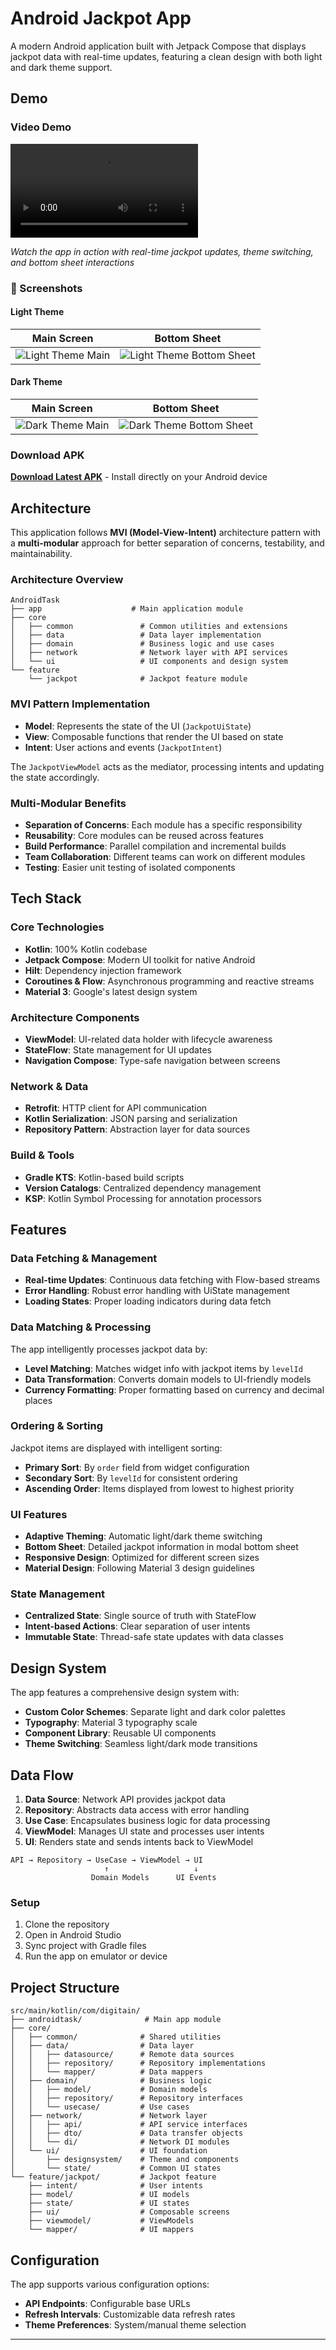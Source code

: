 # Android Jackpot App

A modern Android application built with Jetpack Compose that displays jackpot data with real-time updates, featuring a clean design with both light and dark theme support.

## Demo

### Video Demo

![App Demo](assets/screen.webm)

*Watch the app in action with real-time jackpot updates, theme switching, and bottom sheet interactions*

### 📸 Screenshots

#### Light Theme
| Main Screen | Bottom Sheet |
|-------------|--------------|
| ![Light Theme Main](assets/light_main.png) | ![Light Theme Bottom Sheet](assets/light_bottom_sheet.png) |

#### Dark Theme
| Main Screen | Bottom Sheet |
|-------------|--------------|
| ![Dark Theme Main](assets/dark_main.png) | ![Dark Theme Bottom Sheet](assets/dark_bottom_sheet.png) |

### Download APK

**[Download Latest APK](assets/app-debug.apk)** - Install directly on your Android device

## Architecture

This application follows **MVI (Model-View-Intent)** architecture pattern with a **multi-modular** approach for better separation of concerns, testability, and maintainability.

### Architecture Overview

```
AndroidTask
├── app                    # Main application module
├── core
│   ├── common               # Common utilities and extensions
│   ├── data                 # Data layer implementation
│   ├── domain               # Business logic and use cases
│   ├── network              # Network layer with API services
│   └── ui                   # UI components and design system
└── feature
    └── jackpot              # Jackpot feature module
```

### MVI Pattern Implementation

- **Model**: Represents the state of the UI (`JackpotUiState`)
- **View**: Composable functions that render the UI based on state
- **Intent**: User actions and events (`JackpotIntent`)

The `JackpotViewModel` acts as the mediator, processing intents and updating the state accordingly.

### Multi-Modular Benefits

- **Separation of Concerns**: Each module has a specific responsibility
- **Reusability**: Core modules can be reused across features
- **Build Performance**: Parallel compilation and incremental builds
- **Team Collaboration**: Different teams can work on different modules
- **Testing**: Easier unit testing of isolated components

## Tech Stack

### Core Technologies
- **Kotlin**: 100% Kotlin codebase
- **Jetpack Compose**: Modern UI toolkit for native Android
- **Hilt**: Dependency injection framework
- **Coroutines & Flow**: Asynchronous programming and reactive streams
- **Material 3**: Google's latest design system

### Architecture Components
- **ViewModel**: UI-related data holder with lifecycle awareness
- **StateFlow**: State management for UI updates
- **Navigation Compose**: Type-safe navigation between screens

### Network & Data
- **Retrofit**: HTTP client for API communication
- **Kotlin Serialization**: JSON parsing and serialization
- **Repository Pattern**: Abstraction layer for data sources

### Build & Tools
- **Gradle KTS**: Kotlin-based build scripts
- **Version Catalogs**: Centralized dependency management
- **KSP**: Kotlin Symbol Processing for annotation processors

## Features

### Data Fetching & Management
- **Real-time Updates**: Continuous data fetching with Flow-based streams
- **Error Handling**: Robust error handling with UiState management
- **Loading States**: Proper loading indicators during data fetch

### Data Matching & Processing
The app intelligently processes jackpot data by:
- **Level Matching**: Matches widget info with jackpot items by `levelId`
- **Data Transformation**: Converts domain models to UI-friendly models
- **Currency Formatting**: Proper formatting based on currency and decimal places

### Ordering & Sorting
Jackpot items are displayed with intelligent sorting:
- **Primary Sort**: By `order` field from widget configuration
- **Secondary Sort**: By `levelId` for consistent ordering
- **Ascending Order**: Items displayed from lowest to highest priority

### UI Features
- **Adaptive Theming**: Automatic light/dark theme switching
- **Bottom Sheet**: Detailed jackpot information in modal bottom sheet
- **Responsive Design**: Optimized for different screen sizes
- **Material Design**: Following Material 3 design guidelines

### State Management
- **Centralized State**: Single source of truth with StateFlow
- **Intent-based Actions**: Clear separation of user intents
- **Immutable State**: Thread-safe state updates with data classes

## Design System

The app features a comprehensive design system with:
- **Custom Color Schemes**: Separate light and dark color palettes
- **Typography**: Material 3 typography scale
- **Component Library**: Reusable UI components
- **Theme Switching**: Seamless light/dark mode transitions

## Data Flow

1. **Data Source**: Network API provides jackpot data
2. **Repository**: Abstracts data access with error handling
3. **Use Case**: Encapsulates business logic for data processing
4. **ViewModel**: Manages UI state and processes user intents
5. **UI**: Renders state and sends intents back to ViewModel

```
API → Repository → UseCase → ViewModel → UI
                     ↑                   ↓
                  Domain Models      UI Events
```


### Setup
1. Clone the repository
2. Open in Android Studio
3. Sync project with Gradle files
4. Run the app on emulator or device

## Project Structure

```
src/main/kotlin/com/digitain/
├── androidtask/              # Main app module
├── core/
│   ├── common/              # Shared utilities
│   ├── data/                # Data layer
│   │   ├── datasource/      # Remote data sources
│   │   ├── repository/      # Repository implementations
│   │   └── mapper/          # Data mappers
│   ├── domain/              # Business logic
│   │   ├── model/           # Domain models
│   │   ├── repository/      # Repository interfaces
│   │   └── usecase/         # Use cases
│   ├── network/             # Network layer
│   │   ├── api/             # API service interfaces
│   │   ├── dto/             # Data transfer objects
│   │   └── di/              # Network DI modules
│   └── ui/                  # UI foundation
│       ├── designsystem/    # Theme and components
│       └── state/           # Common UI states
└── feature/jackpot/         # Jackpot feature
    ├── intent/              # User intents
    ├── model/               # UI models
    ├── state/               # UI states
    ├── ui/                  # Composable screens
    ├── viewmodel/           # ViewModels
    └── mapper/              # UI mappers
```

## Configuration

The app supports various configuration options:
- **API Endpoints**: Configurable base URLs
- **Refresh Intervals**: Customizable data refresh rates
- **Theme Preferences**: System/manual theme selection
---
